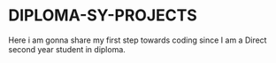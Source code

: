 # DIPLOMA-SY-PROJECTS
Here i am gonna share my first step towards coding since I  am a Direct second year student in diploma.

